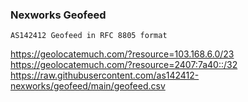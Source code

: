 ### Nexworks Geofeed
```
AS142412 Geofeed in RFC 8805 format
```
https://geolocatemuch.com/?resource=103.168.6.0/23
https://geolocatemuch.com/?resource=2407:7a40::/32
https://raw.githubusercontent.com/as142412-nexworks/geofeed/main/geofeed.csv
